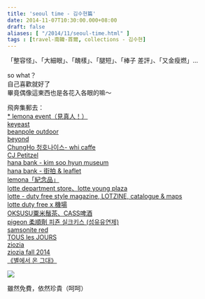 ```yaml
---
title: 'seoul time - 김수현篇'
date: 2014-11-07T10:30:00.000+08:00
draft: false
aliases: [ "/2014/11/seoul-time.html" ]
tags : [travel-南韓-首爾, collections - 김수현]
---
```


「整容怪」、「大細眼」、「醜樣」、「腿短」、「棒子 差評」、「又金瘦燃」...  
  
so what？  
自己喜歡就好了  
畢竟偶像這東西也是各花入各眼的嘛～  
  
飛奔集郵去：  
[\* lemona event（見真人！）](https://hidie.net/seoulkshlemonaevent/)  
[keyeast](https://hidie.net/seoulkshkeyeast/)  
[beanpole outdoor](https://hidie.net/seoulkshbeanpole/)  
[beyond](https://hidie.net/seoulksh15sec/)  
[ChungHo 청호나이스- whi caffe](https://hidie.net/seoulkshchungho/)  
[CJ Petitzel](https://hidie.net/seoulkshcj/)  
[hana bank - kim soo hyun museum](https://hidie.net/seoulkshhanabankex/)  
[hana bank - 街拍 & leaflet](https://hidie.net/seoulkshhanabank/)  
[lemona「紀念品」](https://hidie.net/seoulkshlemona/)  
[lotte department store、lotte young plaza](https://hidie.net/seoulkshlotte/)  
[lotte - duty free style magazine, LOTZINE, catalogue & maps](https://hidie.net/seoulkshlottedfs/)  
[lotte duty free x 機場](https://hidie.net/seoullotte/)  
[OKSUSU粟米鬚茶、CASS啤酒](https://hidie.net/seoulkshoksusucass/)  
[pigeon 柔順劑 피죤 실크키스 (섬유유연제)](https://hidie.net/seoulkshpigeon/)  
[samsonite red](https://hidie.net/seoulkshsamsonite/)  
[TOUS les JOURS](https://hidie.net/seoulkshtouslesjours/)  
[ziozia](https://hidie.net/seoulkshziozia/)  
[ziozia fall 2014](https://hidie.net/seoulkshziozia14/)  
[《별에서 온 그대》](https://hidie.net/seoulkshleaflet/)  
  
  

![](/images/seoulksh.jpg)

雖然免費，依然珍貴（呵呵）
